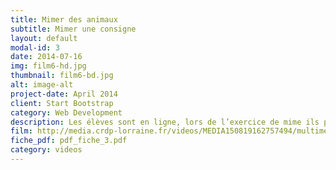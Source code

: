 ```yaml
---
title: Mimer des animaux
subtitle: Mimer une consigne
layout: default
modal-id: 3
date: 2014-07-16
img: film6-hd.jpg
thumbnail: film6-bd.jpg
alt: image-alt
project-date: April 2014
client: Start Bootstrap
category: Web Development
description: Les élèves sont en ligne, lors de l’exercice de mime ils peuvent se déplacer mais ils doivent se remettre très vite en ligne au signal (frappé des mains). Les consignes sont transmises en allemand. Utilisation du non-verbal pour aider à la compréhension des consignes.
film: http://media.crdp-lorraine.fr/videos/MEDIA150819162757494/multimedia/MEDIA150819162757494.mp4
fiche_pdf: pdf_fiche_3.pdf
category: videos
---
```

